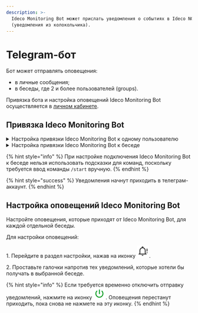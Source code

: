 ```yaml
---
description: >-
  Ideco Monitoring Bot может прислать уведомления о событиях в Ideco NGFW
  (уведомления из колокольчика).
---
```


# Telegram-бот

Бот может отправлять оповещения:
* в личные сообщения;
* в беседы, где 2 и более пользователей (groups).

Привязка бота и настройка оповещений Ideco Monitoring Bot осуществляется в [личном кабинете](https://my.ideco.ru/).

## Привязка Ideco Monitоring Bot

<details>

<summary>Настройка привязки Ideco Monitoring Bot к одному пользователю</summary>

1\. Настроить интернет на Ideco NGFW.

2\. [Привязать лицензию](broken-reference) к серверу.

3\. Перейти к диалогу с ботом: [@ideco\_monitor\_bot](https://telegram.im/@ideco\_monitor\_bot).

4\. Написать боту `/start`.

5\. Скопировать код привязки к аккаунту.

6\. Перейти в раздел **Ideco Monitoring Bot** в [личном кабинете](https://my.ideco.ru/#/ideco-monitoring-bot).

7\. Нажать на кнопку **Привязать аккаунт**.

8\. Ввести код в соответствующее поле и нажать на кнопку **Привязать**.

![](/.gitbook/assets/telegram-bot.png)

</details>

<details>

<summary>Настройка привязки Ideco Monitoring Bot к беседе</summary>

1\. Настроить интернет на Ideco NGFW.

2\. [Привязать лицензию](broken-reference) к серверу.

3\. Перейти в группу и добавить пользователя @ideco_monitoring_bot.

4\. Написать `/start` в группе.

5\. Скопировать код привязки к аккаунту.

6\. Перейти в раздел **Ideco Monitoring Bot** в [личном кабинете](https://my.ideco.ru/#/ideco-monitoring-bot).

7\. Нажать на кнопку **Привязать аккаунт**.

8\. Ввести код в соответствующее поле и нажать на кнопку **Привязать**.

![](/.gitbook/assets/telegram-bot.png)

</details>

{% hint style="info" %}
При настройке подключения Ideco Monitoring Bot к беседе нельзя использовать подсказки для команд, поскольку требуется ввод команды `/start` вручную.
{% endhint %}

{% hint style="success" %}
Уведомления начнут приходить в телеграм-аккаунт.
{% endhint %}

## Настройка оповещений Ideco Monitоring Bot

Настройте оповещения, которые приходят от Ideco Monitoring Bot, для каждой отдельной беседы.

Для настройки оповещений:

1\. Перейдите в раздел настройки, нажав на иконку ![](/.gitbook/assets/icon-bot-notifications.png).

2\. Проставьте галочки напротив тех уведомлений, которые хотели бы получать в выбранной беседе.

{% hint style="info" %}
Если требуется временно отключить отправку уведомлений, нажмите на иконку ![](/.gitbook/assets/icon-bot-off.png). Оповещения перестанут приходить, пока снова не нажмете на эту иконку.
{% endhint %}
